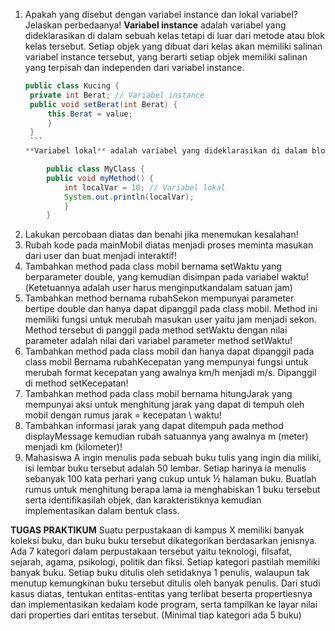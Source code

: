 1.  Apakah yang disebut dengan variabel instance dan lokal variabel? Jelaskan perbedaanya!
    **Variabel instance** adalah variabel yang dideklarasikan di dalam sebuah kelas tetapi di luar dari metode atau blok kelas tersebut. Setiap objek yang dibuat dari kelas akan memiliki salinan variabel instance tersebut, yang berarti setiap objek memiliki salinan yang terpisah dan independen dari variabel instance.

       ```java
       public class Kucing {
        private int Berat; // Variabel instance
        public void setBerat(int Berat) {
            this.Berat = value;
            }
        }
        ```
    **Variabel lokal** adalah variabel yang dideklarasikan di dalam blok metode, konstruktor, atau blok lain di dalam suatu metode. Variabel lokal hanya berlaku di dalam blok tempat mereka dideklarasikan. Mereka tidak dapat diakses dari luar blok tersebut.

```java
        public class MyClass {
        public void myMethod() {
            int localVar = 10; // Variabel lokal
            System.out.println(localVar);
            }
        }
```

2.  Lakukan percobaan diatas dan benahi jika menemukan kesalahan!
3.  Rubah kode pada mainMobil diatas menjadi proses meminta masukan dari user dan buat menjadi interaktif!
4.  Tambahkan method pada class mobil bernama setWaktu yang berparameter double, yang kemudian disimpan pada variabel waktu!(Ketetuannya adalah user harus menginputkandalam satuan jam)
5.  Tambahkan method bernama rubahSekon mempunyai parameter bertipe double dan hanya dapat dipanggil pada class mobil. Method ini memiliki fungsi untuk merubah masukan user yaitu jam menjadi sekon. Method tersebut di panggil pada method setWaktu dengan nilai parameter adalah nilai dari variabel parameter method setWaktu!
6.  Tambahkan method pada class mobil dan hanya dapat dipanggil pada class mobil Bernama rubahKecepatan yang mempunyai fungsi untuk merubah format kecepatan yang awalnya km/h menjadi m/s. Dipanggil di method setKecepatan!
7.  Tambahkan method pada class mobil bernama hitungJarak yang mempunyai aksi untuk menghitung jarak yang dapat di tempuh oleh mobil dengan rumus jarak = kecepatan \ waktu!
8.  Tambahkan informasi jarak yang dapat ditempuh pada method displayMessage kemudian rubah satuannya yang awalnya m (meter) menjadi km (kilometer)!
9.  Mahasiswa A ingin menulis pada sebuah buku tulis yang ingin dia miliki, isi lembar buku tersebut adalah 50 lembar. Setiap harinya ia menulis sebanyak 100 kata perhari yang cukup untuk ½ halaman buku. Buatlah rumus untuk menghitung berapa lama ia menghabiskan 1 buku tersebut serta identifikasilah objek, dan karakteristiknya kemudian implementasikan dalam bentuk class.


**TUGAS PRAKTIKUM**
Suatu perpustakaan di kampus X memiliki banyak koleksi buku, dan buku buku tersebut dikategorikan berdasarkan jenisnya. Ada 7 kategori dalam perpustakaan tersebut yaitu teknologi, filsafat, sejarah, agama, psikologi, politik dan fiksi. Setiap kategori pastilah memiliki banyak buku. Setiap buku ditulis oleh setidaknya 1 penulis, walaupun tak menutup kemungkinan buku tersebut ditulis oleh banyak penulis. Dari studi kasus diatas, tentukan entitas-entitas yang terlibat beserta propertiesnya dan implementasikan kedalam kode program, serta tampilkan ke layar nilai dari properties dari entitas tersebut. (Minimal  tiap kategori ada 5 buku)